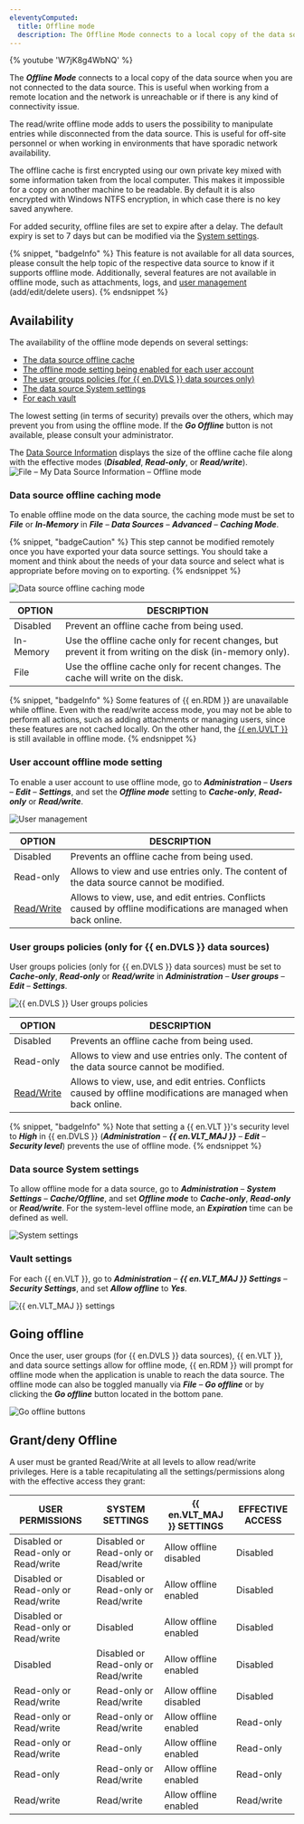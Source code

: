 ```yaml
---
eleventyComputed:
  title: Offline mode
  description: The Offline Mode connects to a local copy of the data source when you are not connected to the data source.
---
```

{% youtube 'W7jK8g4WbNQ' %}

The ***Offline Mode*** connects to a local copy of the data source when you are not connected to the data source. This is useful when working from a remote location and the network is unreachable or if there is any kind of connectivity issue.

The read/write offline mode adds to users the possibility to manipulate entries while disconnected from the data source. This is useful for off-site personnel or when working in environments that have sporadic network availability.

The offline cache is first encrypted using our own private key mixed with some information taken from the local computer. This makes it impossible for a copy on another machine to be readable. By default it is also encrypted with Windows NTFS encryption, in which case there is no key saved anywhere.

For added security, offline files are set to expire after a delay. The default expiry is set to 7 days but can be modified via the [System settings](/rdm/commands/administration/settings/system-settings/application-specific/offline/).

{% snippet, "badgeInfo" %}
This feature is not available for all data sources, please consult the help topic of the respective data source to know if it supports offline mode. Additionally, several features are not available in offline mode, such as attachments, logs, and [user management](/rdm/windows/commands/administration/management/user-management/) (add/edit/delete users).
{% endsnippet %}

## Availability

The availability of the offline mode depends on several settings:

- [The data source offline cache](#data-source-offline-caching-mode)
- [The offline mode setting being enabled for each user account](#user-account-offline-mode-setting)
- [The user groups policies (for {{ en.DVLS }} data sources only)](#user-groups-policies-only-for-devolutions-server-data-sources)
- [The data source System settings](#data-source-system-settings)
- [For each vault](#vault-settings) 

The lowest setting (in terms of security) prevails over the others, which may prevent you from using the offline mode. If the ***Go Offline*** button is not available, please consult your administrator.

The [Data Source Information](/rdm/windows/commands/file/my-data-source-information/) displays the size of the offline cache file along with the effective modes (***Disabled***, ***Read-only***, or ***Read/write***).
![File – My Data Source Information – Offline mode](https://cdnweb.devolutions.net/docs/docs_en_rdm_windows_clip11278.png)

### Data source offline caching mode

To enable offline mode on the data source, the caching mode must be set to ***File*** or ***In-Memory*** in ***File*** – ***Data Sources*** – ***Advanced*** – ***Caching Mode***.

{% snippet, "badgeCaution" %}
This step cannot be modified remotely once you have exported your data source settings. You should take a moment and think about the needs of your data source and select what is appropriate before moving on to exporting.
{% endsnippet %}

![Data source offline caching mode](https://cdnweb.devolutions.net/docs/RDMW4083_2024_2.png)

| OPTION    | DESCRIPTION |
|-----------|-------------|
| Disabled  | Prevent an offline cache from being used.                                                                |
| In-Memory | Use the offline cache only for recent changes, but prevent it from writing on the disk (in-memory only). |
| File      | Use the offline cache only for recent changes. The cache will write on the disk.                         |

{% snippet, "badgeInfo" %}
Some features of {{ en.RDM }} are unavailable while offline. Even with the read/write access mode, you may not be able to perform all actions, such as adding attachments or managing users, since these features are not cached locally. On the other hand, the [{{ en.UVLT }}](/rdm/windows/data-sources/user-vault/) is still available in offline mode.
{% endsnippet %}

### User account offline mode setting

To enable a user account to use offline mode, go to ***Administration*** – ***Users*** – ***Edit*** – ***Settings***, and set the ***Offline mode*** setting to ***Cache-only***, ***Read-only*** or ***Read/write***.

![User management](https://cdnweb.devolutions.net/docs/RDMW4088_2024_2.png)

| OPTION                                       | DESCRIPTION |
|----------------------------------------------|-------------|
| Disabled                                     | Prevents an offline cache from being used. |
| Read-only                                    | Allows to view and use entries only. The content of the data source cannot be modified. |
| [Read/Write](/rdm/windows/data-sources/offline-mode/offline-read-write/) | Allows to view, use, and edit entries. Conflicts caused by offline modifications are managed when back online.                                                 |

### User groups policies (only for {{ en.DVLS }} data sources)

User groups policies (only for {{ en.DVLS }} data sources) must be set to ***Cache-only***, ***Read-only*** or ***Read/write*** in ***Administration*** – ***User groups*** – ***Edit*** – ***Settings***.

![{{ en.DVLS }} User groups policies](https://cdnweb.devolutions.net/docs/RDMW4084_2024_2.png)

| OPTION                                       | DESCRIPTION |
|----------------------------------------------|-------------|
| Disabled                                     | Prevents an offline cache from being used. |
| Read-only                                    | Allows to view and use entries only. The content of the data source cannot be modified. |
| [Read/Write](/rdm/windows/data-sources/offline-mode/offline-read-write/) | Allows to view, use, and edit entries. Conflicts caused by offline modifications are managed when back online.                                                 |

{% snippet, "badgeInfo" %}
Note that setting a {{ en.VLT }}'s security level to ***High*** in {{ en.DVLS }} (***Administration*** – ***{{ en.VLT_MAJ }}*** – ***Edit*** – ***Security level***) prevents the use of offline mode.
{% endsnippet %}

### Data source System settings

To allow offline mode for a data source, go to ***Administration*** – ***System Settings*** – ***Cache/Offline***, and set ***Offline mode*** to ***Cache-only***, ***Read-only*** or ***Read/write***. For the system-level offline mode, an ***Expiration*** time can be defined as well.

![System settings](https://cdnweb.devolutions.net/docs/RDMW4087_2024_2.png)

### Vault settings

For each {{ en.VLT }}, go to ***Administration*** – ***{{ en.VLT_MAJ }} Settings*** – ***Security Settings***, and set ***Allow offline*** to ***Yes***.

![{{ en.VLT_MAJ }} settings](https://cdnweb.devolutions.net/docs/RDMW4086_2024_2.png)

## Going offline
Once the user, user groups (for {{ en.DVLS }} data sources), {{ en.VLT }}, and data source settings allow for offline mode, {{ en.RDM }} will prompt for offline mode when the application is unable to reach the data source. The offline mode can also be toggled manually via ***File*** – ***Go offline*** or by clicking the ***Go offline*** button located in the bottom pane.

![Go offline buttons](https://cdnweb.devolutions.net/docs/RDMW4090_2024_2.png)

## Grant/deny Offline

A user must be granted Read/Write at all levels to allow read/write privileges. Here is a table recapitulating all the settings/permissions along with the effective access they grant:

| USER PERMISSIONS                 | SYSTEM SETTINGS                 | {{ en.VLT_MAJ }} SETTINGS      | EFFECTIVE ACCESS  |
|----------------------------------|---------------------------------|--------------------------------|-------------------|
| Disabled or Read-only or Read/write | Disabled or Read-only or Read/write | Allow offline disabled  | Disabled          |
| Disabled or Read-only or Read/write | Disabled or Read-only or Read/write | Allow offline enabled   | Disabled          |
| Disabled or Read-only or Read/write | Disabled                     | Allow offline enabled          | Disabled          |
| Disabled                         | Disabled or Read-only or Read/write | Allow offline enabled      | Disabled          |
| Read-only or Read/write          | Read-only or Read/write          | Allow offline disabled        | Disabled          |
| Read-only or Read/write          | Read-only or Read/write          | Allow offline enabled         | Read-only         |
| Read-only or Read/write          | Read-only                        | Allow offline enabled         | Read-only         |
| Read-only                        | Read-only or Read/write          | Allow offline enabled         | Read-only         |
| Read/write                       | Read/write                       | Allow offline enabled         | Read/write        |